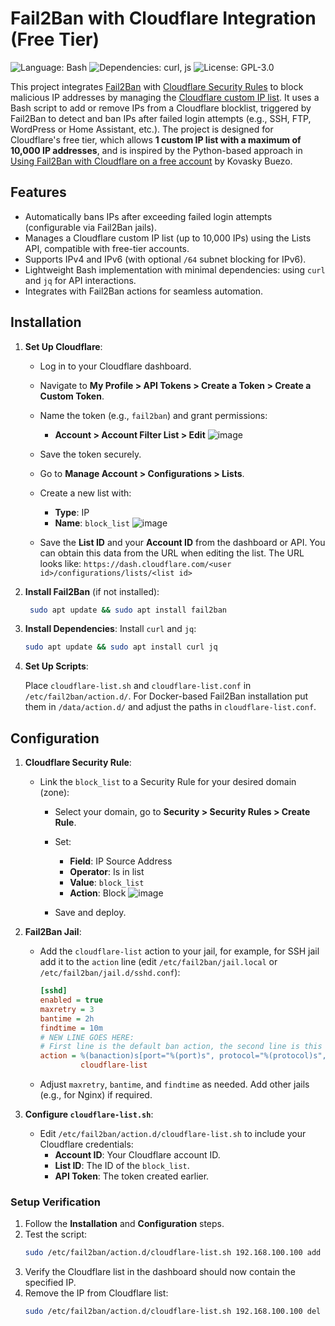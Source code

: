 # Fail2Ban with Cloudflare Integration (Free Tier)

![Language: Bash](https://img.shields.io/badge/Language-Bash-blue)
![Dependencies: curl, js](https://img.shields.io/badge/Dependencies-curl%2C%20jq-orange)
![License: GPL-3.0](https://img.shields.io/badge/License-GPL%203-green)

This project integrates [Fail2Ban](https://www.fail2ban.org/) with [Cloudflare Security Rules](https://developers.cloudflare.com/security/rules/) to block malicious IP addresses by managing the [Cloudflare custom IP list](https://developers.cloudflare.com/waf/tools/lists/custom-lists/#ip-lists). 
It uses a Bash script to add or remove IPs from a Cloudflare blocklist, triggered by Fail2Ban to detect and ban IPs after failed login attempts (e.g., SSH, FTP, WordPress or Home Assistant, etc.).
The project is designed for Cloudflare's free tier, which allows **1 custom IP list with a maximum of 10,000 IP addresses**, and is inspired by the Python-based approach in [Using Fail2Ban with Cloudflare on a free account](https://kovasky.me/blogs/cloudflare_fail2ban/) by Kovasky Buezo.

## Features
- Automatically bans IPs after exceeding failed login attempts (configurable via Fail2Ban jails).
- Manages a Cloudflare custom IP list (up to 10,000 IPs) using the Lists API, compatible with free-tier accounts.
- Supports IPv4 and IPv6 (with optional `/64` subnet blocking for IPv6).
- Lightweight Bash implementation with minimal dependencies: using `curl` and `jq` for API interactions.
- Integrates with Fail2Ban actions for seamless automation.

## Installation
1. **Set Up Cloudflare**:
   - Log in to your Cloudflare dashboard.
   - Navigate to **My Profile > API Tokens > Create a Token > Create a Custom Token**.
   - Name the token (e.g., `fail2ban`) and grant permissions:
     - **Account > Account Filter List > Edit**
   ![image](https://github.com/user-attachments/assets/8545bf46-6ce9-4a60-8566-bbeec90fe346)

   - Save the token securely.
   - Go to **Manage Account > Configurations > Lists**.
   - Create a new list with:
     - **Type**: IP
     - **Name**: `block_list`
       ![image](https://github.com/user-attachments/assets/b47d9ec1-8d66-437d-82ee-eaf29d955604)

   - Save the **List ID** and your **Account ID** from the dashboard or API. You can obtain this data from the URL when editing the list. The URL looks like: `https://dash.cloudflare.com/<user id>/configurations/lists/<list id>`

2. **Install Fail2Ban** (if not installed):
    ```bash
     sudo apt update && sudo apt install fail2ban
     ```

3. **Install Dependencies**:
   Install `curl` and `jq`:
     ```bash
     sudo apt update && sudo apt install curl jq
     ```
     
4. **Set Up Scripts**:
   
   Place `cloudflare-list.sh` and `cloudflare-list.conf` in `/etc/fail2ban/action.d/`.
   For Docker-based Fail2Ban installation put them in `/data/action.d/` and adjust the paths in `cloudflare-list.conf`.

## Configuration
1. **Cloudflare Security Rule**:
   - Link the `block_list` to a Security Rule for your desired domain (zone):
     - Select your domain, go to **Security > Security Rules > Create Rule**.
     - Set:
       - **Field**: IP Source Address
       - **Operator**: Is in list
       - **Value**: `block_list`
       - **Action**: Block
         ![image](https://github.com/user-attachments/assets/d6fbd69e-4896-4db8-8c1f-a96f9829f382)

     - Save and deploy.

2. **Fail2Ban Jail**:
   - Add the `cloudflare-list` action to your jail, for example, for SSH jail add it to the `action` line (edit `/etc/fail2ban/jail.local` or `/etc/fail2ban/jail.d/sshd.conf`):
     ```ini
     [sshd]
     enabled = true
     maxretry = 3
     bantime = 2h
     findtime = 10m
     # NEW LINE GOES HERE:
     # First line is the default ban action, the second line is this Cloudflare list action
     action = %(banaction)s[port="%(port)s", protocol="%(protocol)s", chain="%(chain)s"]
              cloudflare-list
     ```
   - Adjust `maxretry`, `bantime`, and `findtime` as needed. Add other jails (e.g., for Nginx) if required.

4. **Configure `cloudflare-list.sh`**:
   - Edit `/etc/fail2ban/action.d/cloudflare-list.sh` to include your Cloudflare credentials:
     - **Account ID**: Your Cloudflare account ID.
     - **List ID**: The ID of the `block_list`.
     - **API Token**: The token created earlier.

### **Setup Verification**
1. Follow the **Installation** and **Configuration** steps.
2. Test the script:
   ```bash
   sudo /etc/fail2ban/action.d/cloudflare-list.sh 192.168.100.100 add
   ```
3. Verify the Cloudflare list in the dashboard should now contain the specified IP.
5. Remove the IP from Cloudflare list:
   ```bash
   sudo /etc/fail2ban/action.d/cloudflare-list.sh 192.168.100.100 del
   ```
